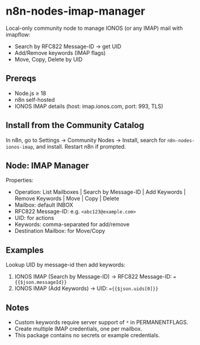 # n8n-nodes-imap-manager

Local-only community node to manage IONOS (or any IMAP) mail with imapflow:
- Search by RFC822 Message-ID → get UID
- Add/Remove keywords (IMAP flags)
- Move, Copy, Delete by UID

## Prereqs
- Node.js ≥ 18
- n8n self-hosted
- IONOS IMAP details (host: imap.ionos.com, port: 993, TLS)

## Install from the Community Catalog

In n8n, go to Settings → Community Nodes → Install, search for `n8n-nodes-ionos-imap`, and install. Restart n8n if prompted.

## Node: IMAP Manager
Properties:
- Operation: List Mailboxes | Search by Message-ID | Add Keywords | Remove Keywords | Move | Copy | Delete
- Mailbox: default INBOX
- RFC822 Message-ID: e.g. `<abc123@example.com>`
- UID: for actions
- Keywords: comma-separated for add/remove
- Destination Mailbox: for Move/Copy

## Examples
Lookup UID by message-id then add keywords:
1) IONOS IMAP (Search by Message-ID) → RFC822 Message-ID: `={{$json.messageId}}`
2) IONOS IMAP (Add Keywords) → UID: `={{$json.uids[0]}}`

## Notes
- Custom keywords require server support of `*` in PERMANENTFLAGS.
- Create multiple IMAP credentials, one per mailbox.
- This package contains no secrets or example credentials.
